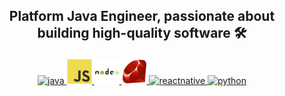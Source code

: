 ## <p align="center">Platform Java Engineer, passionate about building high-quality software 🛠<p>
  

<p align="center">
  <a href="https://github.com/AJ8GH/java-port" target="_blank">
    <img src="https://user-images.githubusercontent.com/76049802/122830152-d94a5780-d2df-11eb-8e8a-654ae013a47b.png" alt="java" width="65" height="40"/>
  </a>
  
  <a href="https://github.com/AJ8GH/bowling-score-calculator" target="_blank"> 
    <img src="https://raw.githubusercontent.com/devicons/devicon/master/icons/javascript/javascript-original.svg" alt="javascript" width="40" height="40"/> 
  </a>
  
  <a href="https://github.com/AJ8GH/code-timer" target="_blank"> 
    <img src="https://raw.githubusercontent.com/devicons/devicon/master/icons/nodejs/nodejs-original-wordmark.svg" alt="nodejs" width="40" height="40"/> 
  </a>
    
  <a href="https://github.com/AJ8GH/chitter-challenge" target="_blank">
    <img src="https://raw.githubusercontent.com/devicons/devicon/master/icons/ruby/ruby-original.svg" alt="ruby" width="40" height="40"/>
  </a>
  
  <a href="https://github.com/AJ8GH/h-appy-client-clone" target="_blank">
    <img src="https://reactnative.dev/img/header_logo.svg" alt="reactnative" width="40" height="40"/> 
  </a>
  
  <a href="https://github.com/AJ8GH/rock-paper-scissors-lizard-spock" target="_blank">
    <img src="https://user-images.githubusercontent.com/76049802/117265053-bf49d800-ae4b-11eb-80fd-38fc697d2a5b.png" alt="python" width="40" height="40"/> 
  </a>
</p>
